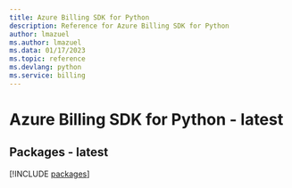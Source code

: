```yaml
---
title: Azure Billing SDK for Python
description: Reference for Azure Billing SDK for Python
author: lmazuel
ms.author: lmazuel
ms.data: 01/17/2023
ms.topic: reference
ms.devlang: python
ms.service: billing
---
```

# Azure Billing SDK for Python - latest
## Packages - latest
[!INCLUDE [packages](billing-index.md)]